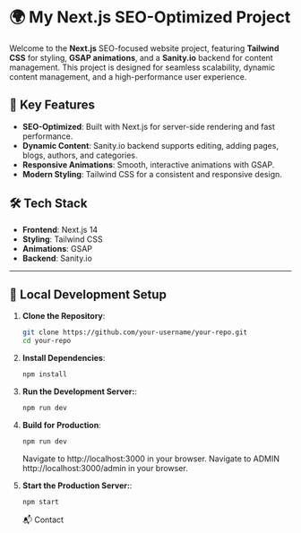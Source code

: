 # 🌍 My Next.js SEO-Optimized Project

Welcome to the **Next.js** SEO-focused website project, featuring **Tailwind CSS** for styling, **GSAP animations**, and a **Sanity.io** backend for content management. This project is designed for seamless scalability, dynamic content management, and a high-performance user experience.

## 🚀 Key Features

- **SEO-Optimized**: Built with Next.js for server-side rendering and fast performance.
- **Dynamic Content**: Sanity.io backend supports editing, adding pages, blogs, authors, and categories.
- **Responsive Animations**: Smooth, interactive animations with GSAP.
- **Modern Styling**: Tailwind CSS for a consistent and responsive design.

## 🛠️ Tech Stack

- **Frontend**: Next.js 14
- **Styling**: Tailwind CSS
- **Animations**: GSAP
- **Backend**: Sanity.io

---

## 🚧 Local Development Setup

1. **Clone the Repository**:

   ```bash
   git clone https://github.com/your-username/your-repo.git
   cd your-repo
   ```

2. **Install Dependencies**:
   ```bash
   npm install
   ```
3. **Run the Development Server:**:
   ```bash
   npm run dev
   ```
4. **Build for Production**:

   ```bash
   npm run dev
   ```

   Navigate to http://localhost:3000 in your browser.
   Navigate to ADMIN http://localhost:3000/admin in your browser.

5. **Start the Production Server:**:
   ```bash
   npm start
   ```
   📬 Contact
